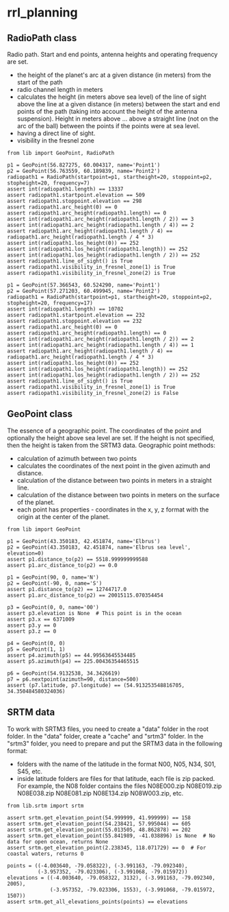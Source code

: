 # rrl_planning
## RadioPath class
Radio path. Start and end points, antenna heights and operating frequency are set.
- the height of the planet's arc at a given distance (in meters) from the start of the path
- radio channel length in meters
- calculates the height (in meters above sea level) of the line of sight above the line at a given distance (in meters) between the start and end points of the path (taking into account the height of the antenna suspension). Height in meters above ... above a straight line (not on the arc of the ball) between the points if the points were at sea level.
- having a direct line of sight.
- visibility in the fresnel zone

```python3
from lib import GeoPoint, RadioPath

p1 = GeoPoint(56.827275, 60.004317, name='Point1')
p2 = GeoPoint(56.763559, 60.189839, name='Point2')
radiopath1 = RadioPath(startpoint=p1, startheight=20, stoppoint=p2, stopheight=20, frequency=7)
assert int(radiopath1.length) == 13337
assert radiopath1.startpoint.elevation == 509
assert radiopath1.stoppoint.elevation == 298
assert radiopath1.arc_height(0) == 0
assert radiopath1.arc_height(radiopath1.length) == 0
assert int(radiopath1.arc_height(radiopath1.length / 2)) == 3
assert int(radiopath1.arc_height(radiopath1.length / 4)) == 2
assert radiopath1.arc_height(radiopath1.length / 4) == radiopath1.arc_height(radiopath1.length / 4 * 3)
assert int(radiopath1.los_height(0)) == 252
assert int(radiopath1.los_height(radiopath1.length)) == 252
assert int(radiopath1.los_height(radiopath1.length / 2)) == 252
assert radiopath1.line_of_sight() is True
assert radiopath1.visibility_in_fresnel_zone(1) is True
assert radiopath1.visibility_in_fresnel_zone(2) is True

p1 = GeoPoint(57.366543, 60.524290, name='Point1')
p2 = GeoPoint(57.271203, 60.499945, name='Point2')
radiopath1 = RadioPath(startpoint=p1, startheight=20, stoppoint=p2, stopheight=20, frequency=17)
assert int(radiopath1.length) == 10702
assert radiopath1.startpoint.elevation == 232
assert radiopath1.stoppoint.elevation == 232
assert radiopath1.arc_height(0) == 0
assert radiopath1.arc_height(radiopath1.length) == 0
assert int(radiopath1.arc_height(radiopath1.length / 2)) == 2
assert int(radiopath1.arc_height(radiopath1.length / 4)) == 1
assert radiopath1.arc_height(radiopath1.length / 4) == radiopath1.arc_height(radiopath1.length / 4 * 3)
assert int(radiopath1.los_height(0)) == 252
assert int(radiopath1.los_height(radiopath1.length)) == 252
assert int(radiopath1.los_height(radiopath1.length / 2)) == 252
assert radiopath1.line_of_sight() is True
assert radiopath1.visibility_in_fresnel_zone(1) is True
assert radiopath1.visibility_in_fresnel_zone(2) is False

```


## GeoPoint class
The essence of a geographic point.
The coordinates of the point and optionally the height above sea level are set. If the height is not specified, then the height is taken from the SRTM3 data.
Geographic point methods:
- calculation of azimuth between two points
- calculates the coordinates of the next point in the given azimuth and distance.
- calculation of the distance between two points in meters in a straight line.
- calculation of the distance between two points in meters on the surface of the planet.
- each point has properties - coordinates in the x, y, z format with the origin at the center of the planet.

```python3
from lib import GeoPoint

p1 = GeoPoint(43.350183, 42.451874, name='Elbrus')
p2 = GeoPoint(43.350183, 42.451874, name='Elbrus sea level', elevation=0)
assert p1.distance_to(p2) == 5518.999999999588
assert p1.arc_distance_to(p2) == 0.0

p1 = GeoPoint(90, 0, name='N')
p2 = GeoPoint(-90, 0, name='S')
assert p1.distance_to(p2) == 12744717.0
assert p1.arc_distance_to(p2) == 20015115.070354454

p3 = GeoPoint(0, 0, name='00')
assert p3.elevation is None  # This point is in the ocean
assert p3.x == 6371009
assert p3.y == 0
assert p3.z == 0

p4 = GeoPoint(0, 0)
p5 = GeoPoint(1, 1)
assert p4.azimuth(p5) == 44.99563645534485
assert p5.azimuth(p4) == 225.00436354465515

p6 = GeoPoint(54.9132538, 34.3426619)
p7 = p6.nextpoint(azimuth=90, distance=500)
assert (p7.latitude, p7.longitude) == (54.913253548816705, 34.350484580324036)
```

## SRTM data
To work with SRTM3 files, you need to create a "data" folder in the root folder.
In the "data" folder, create a "cache" and "srtm3" folder.
In the "srtm3" folder, you need to prepare and put the SRTM3 data in the following format:
- folders with the name of the latitude in the format N00, N05, N34, S01, S45, etc.
- inside latitude folders are files for that latitude, each file is zip packed. For example, the N08 folder contains the files N08E000.zip N08E019.zip N08E038.zip N08E081.zip N08E134.zip N08W003.zip, etc.

```python3
from lib.srtm import srtm

assert srtm.get_elevation_point(54.999999, 41.999999) == 158
assert srtm.get_elevation_point(54.238421, 57.995044) == 605
assert srtm.get_elevation_point(55.013505, 48.862878) == 202
assert srtm.get_elevation_point(55.841989, -41.038896) is None  # No data for open ocean, returns None
assert srtm.get_elevation_point(2.238345, 118.071729) == 0  # For coastal waters, returns 0

points = ((-4.003640, -79.058322), (-3.991163, -79.092340),
		  (-3.957352, -79.023306), (-3.991068, -79.015972))
elevations = ((-4.003640, -79.058322, 3132), (-3.991163, -79.092340, 2005),
              (-3.957352, -79.023306, 1553), (-3.991068, -79.015972, 1507))
assert srtm.get_all_elevations_points(points) == elevations
```
